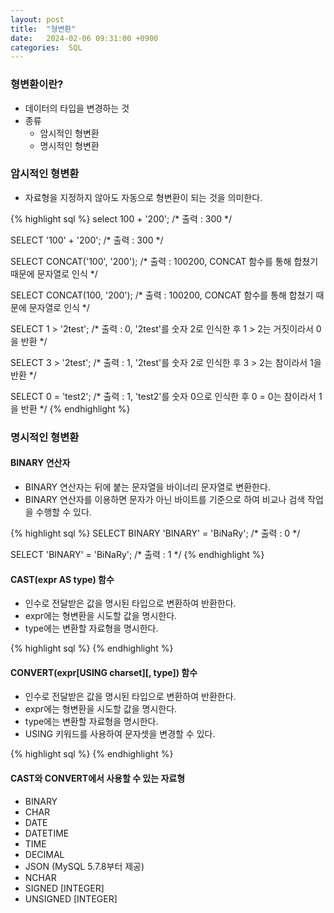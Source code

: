 ```yaml
---
layout: post
title:  "형변환"
date:   2024-02-06 09:31:00 +0900
categories:  SQL
---
```


### 형변환이란?

- 데이터의 타입을 변경하는 것
- 종류
    - 암시적인 형변환
    - 명시적인 형변환

### 암시적인 형변환

- 자료형을 지정하지 않아도 자동으로 형변환이 되는 것을 의미한다.

{% highlight sql %}
select 100 + '200'; /* 출력 : 300 */

SELECT '100' + '200'; /* 출력 : 300 */

SELECT CONCAT('100', '200'); /* 출력 : 100200, CONCAT 함수를 통해 합쳤기 때문에 문자열로 인식 */

SELECT CONCAT(100, '200'); /* 출력 : 100200, CONCAT 함수를 통해 합쳤기 때문에 문자열로 인식 */

SELECT 1 > '2test'; /* 출력 : 0, '2test'를 숫자 2로 인식한 후 1 > 2는 거짓이라서 0을 반환 */

SELECT 3 > '2test'; /* 출력 : 1, '2test'를 숫자 2로 인식한 후 3 > 2는 참이라서 1을 반환 */

SELECT 0 = 'test2'; /* 출력 : 1, 'test2'를 숫자 0으로 인식한 후 0 = 0는 참이라서 1을 반환 */
{% endhighlight %}


### 명시적인 형변환

#### BINARY 연산자

- BINARY 연산자는 뒤에 붙는 문자열을 바이너리 문자열로 변환한다.
- BINARY 연산자를 이용하면 문자가 아닌 바이트를 기준으로 하여 비교나 검색 작업을 수행할 수 있다.

{% highlight sql %}
SELECT BINARY 'BINARY' = 'BiNaRy'; /* 출력 : 0 */

SELECT 'BINARY' = 'BiNaRy'; /* 출력 : 1 */
{% endhighlight %}

#### CAST(expr AS type) 함수

- 인수로 전달받은 값을 명시된 타입으로 변환하여 반환한다.
- expr에는 형변환을 시도할 값을 명시한다.
- type에는 변환할 자료형을 명시한다.

{% highlight sql %}
{% endhighlight %}

#### CONVERT(expr\[USING charset][, type]) 함수

- 인수로 전달받은 값을 명시된 타입으로 변환하여 반환한다.
- expr에는 형변환을 시도할 값을 명시한다.
- type에는 변환할 자료형을 명시한다.
- USING 키워드를 사용하여 문자셋을 변경할 수 있다.

{% highlight sql %}
{% endhighlight %}

#### CAST와 CONVERT에서 사용할 수 있는 자료형

- BINARY
- CHAR
- DATE
- DATETIME
- TIME
- DECIMAL
- JSON (MySQL 5.7.8부터 제공)
- NCHAR
- SIGNED \[INTEGER]
- UNSIGNED \[INTEGER]